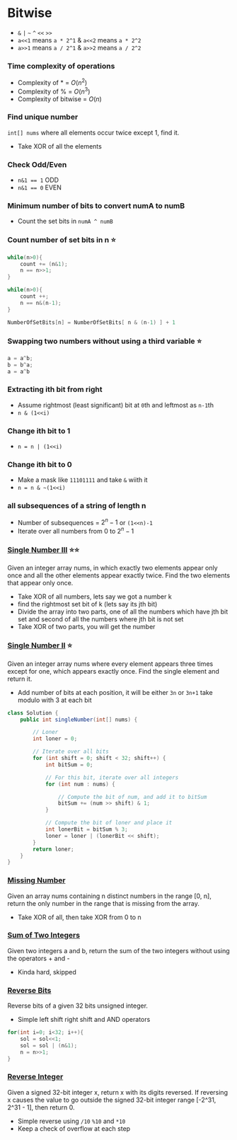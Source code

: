 # Bitwise

- `&` `|` `~` `^` `<<` `>>`
- `a<<1` means `a * 2^1` &  `a<<2` means `a * 2^2`
- `a>>1` means `a / 2^1` &  `a>>2` means `a / 2^2`

### Time complexity of operations
- Complexity of * = $O(n^2)$
- Complexity of % = $O(n^3)$
- Complexity of bitwise = $O(n)$



### Find unique number
`int[] nums` where all elements occur twice except 1, find it.
- Take XOR of all the elements

### Check Odd/Even
- `n&1 == 1` ODD
- `n&1 == 0` EVEN

### Minimum number of bits to convert numA to numB
- Count the set bits in `numA ^ numB`

### Count number of set bits in n ⭐️

``` java
while(n>0){
    count += (n&1);
    n == n>>1;
}
```

``` java
while(n>0){
    count ++;
    n == n&(n-1);
}
```
``` java
NumberOfSetBits[n] = NumberOfSetBits[ n & (n-1) ] + 1
```

### Swapping two numbers without using a third variable ⭐️

``` java
a = a^b;
b = b^a;
a = a^b
```

### Extracting ith bit from right
- Assume rightmost (least significant) bit at `0`th and leftmost as `n-1`th
- `n & (1<<i)`

### Change ith bit to 1
- `n = n | (1<<i)`


### Change ith bit to 0
- Make a mask like `11101111` and take `&` wiith it
- `n = n & ~(1<<i)`

### all subsequences of a string of length n
- Number of subsequences = $2^n-1$ or `(1<<n)-1`
- Iterate over all numbers from 0 to $2^n-1$

### [Single Number III](https://leetcode.com/problems/single-number-iii/description/) ⭐️⭐️
Given an integer array nums, in which exactly two elements appear only once and all the other elements appear exactly twice. Find the two elements that appear only once. 

- Take XOR of all numbers, lets say we got a number k
- find the rightmost set bit of k (lets say its jth bit)
- Divide the array into two parts, one of all the numbers which have jth bit set and second of all the numbers where jth bit is not set
- Take XOR of two parts, you will get the number


### [Single Number II](https://leetcode.com/problems/single-number-ii/description/) ⭐️
Given an integer array nums where every element appears three times except for one, which appears exactly once. Find the single element and return it.

- Add number of bits at each position, it will be either `3n` or `3n+1` take modulo with 3 at each bit 

``` java
class Solution {
    public int singleNumber(int[] nums) {

        // Loner
        int loner = 0;

        // Iterate over all bits
        for (int shift = 0; shift < 32; shift++) {
            int bitSum = 0;

            // For this bit, iterate over all integers
            for (int num : nums) {

                // Compute the bit of num, and add it to bitSum
                bitSum += (num >> shift) & 1;
            }

            // Compute the bit of loner and place it
            int lonerBit = bitSum % 3;
            loner = loner | (lonerBit << shift);
        }
        return loner;
    }
}
```


### [Missing Number](https://leetcode.com/problems/missing-number/description/)

Given an array nums containing n distinct numbers in the range [0, n], return the only number in the range that is missing from the array.
- Take XOR of all, then take XOR from 0 to n 


### [Sum of Two Integers](https://leetcode.com/problems/sum-of-two-integers/description/)
Given two integers a and b, return the sum of the two integers without using the operators + and -
- Kinda hard, skipped


### [Reverse Bits](https://leetcode.com/problems/reverse-bits/description/)

Reverse bits of a given 32 bits unsigned integer.
- Simple left shift right shift and AND operators

``` java
for(int i=0; i<32; i++){
    sol = sol<<1;
    sol = sol | (n&1);
    n = n>>1;
}
```

### [Reverse Integer](https://leetcode.com/problems/reverse-integer/description/)

Given a signed 32-bit integer x, return x with its digits reversed. If reversing x causes the value to go outside the signed 32-bit integer range [-2^31, 2^31 - 1], then return 0. 
- Simple reverse using `/10` `%10` and `*10`
- Keep a check of overflow at each step



